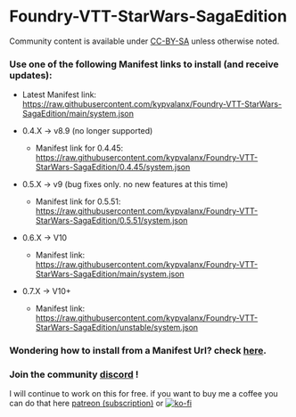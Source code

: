 # Foundry-VTT-StarWars-SagaEdition
Community content is available under [CC-BY-SA](https://www.fandom.com/licensing) unless otherwise noted.

### Use one of the following Manifest links to install (and receive updates):

- Latest
Manifest link: https://raw.githubusercontent.com/kypvalanx/Foundry-VTT-StarWars-SagaEdition/main/system.json

- 0.4.X -> v8.9 (no longer supported)
  - Manifest link for 0.4.45: https://raw.githubusercontent.com/kypvalanx/Foundry-VTT-StarWars-SagaEdition/0.4.45/system.json

- 0.5.X -> v9 (bug fixes only.  no new features at this time)
  - Manifest link for 0.5.51: https://raw.githubusercontent.com/kypvalanx/Foundry-VTT-StarWars-SagaEdition/0.5.51/system.json

- 0.6.X -> V10

  - Manifest link: https://raw.githubusercontent.com/kypvalanx/Foundry-VTT-StarWars-SagaEdition/main/system.json

- 0.7.X -> V10+
  - Manifest link: https://raw.githubusercontent.com/kypvalanx/Foundry-VTT-StarWars-SagaEdition/unstable/system.json

### Wondering how to install from a Manifest Url? check [here](https://foundryvtt.com/article/tutorial/).


### Join the community [discord](https://discord.gg/tGpxsrH9Em) !

I will continue to work on this for free.  if you want to buy me a coffee you can do that here [patreon (subscription)](https://www.patreon.com/stagnu) or [![ko-fi](https://ko-fi.com/img/githubbutton_sm.svg)](https://ko-fi.com/A0A1BJ400)
